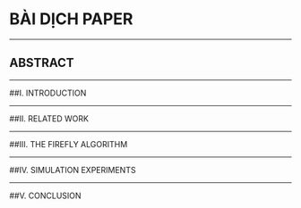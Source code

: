 # BÀI DỊCH PAPER
___
## ABSTRACT 
___
##I. INTRODUCTION
___
##II. RELATED WORK
___
##III. THE FIREFLY ALGORITHM
___
##IV. SIMULATION EXPERIMENTS
___
##V. CONCLUSION
